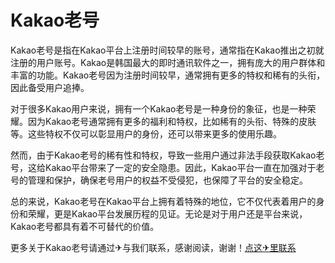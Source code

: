 # Kakao老号

Kakao老号是指在Kakao平台上注册时间较早的账号，通常指在Kakao推出之初就注册的用户账号。Kakao是韩国最大的即时通讯软件之一，拥有庞大的用户群体和丰富的功能。Kakao老号因为注册时间较早，通常拥有更多的特权和稀有的头衔，因此备受用户追捧。

对于很多Kakao用户来说，拥有一个Kakao老号是一种身份的象征，也是一种荣耀。因为Kakao老号通常拥有更多的福利和特权，比如稀有的头衔、特殊的皮肤等。这些特权不仅可以彰显用户的身份，还可以带来更多的使用乐趣。

然而，由于Kakao老号的稀有性和特权，导致一些用户通过非法手段获取Kakao老号，这给Kakao平台带来了一定的安全隐患。因此，Kakao平台一直在加强对于老号的管理和保护，确保老号用户的权益不受侵犯，也保障了平台的安全稳定。

总的来说，Kakao老号在Kakao平台上拥有着特殊的地位，它不仅代表着用户的身份和荣耀，更是Kakao平台发展历程的见证。无论是对于用户还是平台来说，Kakao老号都具有着不可替代的价值。

更多关于Kakao老号请通过✈与我们联系，感谢阅读，谢谢！[点这✈里联系](https://sms.k02.cc)